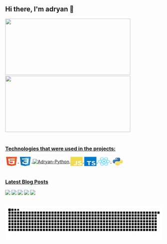 ## Hi there, I'm adryan 👋



<div>
  <a href="https://github.com/Adryan-dev">
  <img height="180em" width='400px' style="display: inline_block;border:none;" src="https://github-readme-stats.vercel.app/api?username=Adryan-dev&theme=dark"/>
  <img height="180em" width='400px' style="display: inline_block;border:none;" src="https://github-readme-stats.vercel.app/api/top-langs/?username=Adryan-dev&layout=compact&langs_count=7&theme=dark"/>
<div>

<br>

### Technologies that were used in the projects:

<div>

  <img align="center" alt="Adryan-HTML" height="30" width="40" src="https://raw.githubusercontent.com/devicons/devicon/master/icons/html5/html5-original.svg">
  <img align="center" alt="Adryan-CSS" height="30" width="40" src="https://raw.githubusercontent.com/devicons/devicon/master/icons/css3/css3-original.svg">
  <img align="center" alt="Adryan-Python" height="30" width="70" src="https://img.shields.io/badge/Sass-CC6699?style=for-the-badge&logo=sass&logoColor=white">
  <img align="center" alt="Adryan-Js" height="30" width="40" src="https://raw.githubusercontent.com/devicons/devicon/master/icons/javascript/javascript-plain.svg">
  <img align="center" alt="Adran-Ts" height="30" width="40" src="https://raw.githubusercontent.com/devicons/devicon/master/icons/typescript/typescript-plain.svg">
  <img align="center" alt="Adryan-React" height="30" width="40" src="https://raw.githubusercontent.com/devicons/devicon/master/icons/react/react-original.svg">
  <img align="center" alt="Adryan-Python" height="30" width="40" src="https://raw.githubusercontent.com/devicons/devicon/master/icons/python/python-original.svg">
    

</div>

<br>

 ### Latest Blog Posts
  
<div> 
  <a href="https://www.youtube.com/channel/UC_-uuuZbY0AAt9CViNzvc-Q" target="_blank"><img src="https://img.shields.io/badge/YouTube-FF0000?style=for-the-badge&logo=youtube&logoColor=white" target="_blank"></a>
  <a href="https://instagram.com/rafaballerini" target="_blank"><img src="https://img.shields.io/badge/-Instagram-%23E4405F?style=for-the-badge&logo=instagram&logoColor=white" target="_blank"></a>
  <a href = "mailto:contato@rafaballerini.tech"><img src="https://img.shields.io/badge/-Gmail-%23333?style=for-the-badge&logo=gmail&logoColor=white" target="_blank"></a>
  <a href="https://www.linkedin.com/in/rafaella-ballerini-45875016a" target="_blank"><img src="https://img.shields.io/badge/-LinkedIn-%230077B5?style=for-the-badge&logo=linkedin&logoColor=white" target="_blank"></a> 
  <a href="https://www.adryandev.xyz/" target="_blanl">
    <img height="28px" src="https://img.shields.io/website-up-down-green-red/http/monip.org.svg">
  </a>
 
   
  <br>
  <br>

  ![Snake animation](https://github.com/Adryan-dev/Adryan-dev/blob/output/github-contribution-grid-snake.svg)
 
</div>
